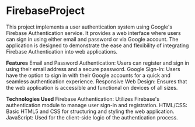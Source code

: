 # FirebaseProject
This project implements a user authentication system using Google's Firebase Authentication service. 
It provides a web interface where users can sign in using either email and password or via Google account. The application is designed to demonstrate the ease and flexibility of integrating Firebase Authentication into web applications.

**Features**
Email and Password Authentication: Users can register and sign in using their email address and a secure password.
Google Sign-In: Users have the option to sign in with their Google accounts for a quick and seamless authentication experience.
Responsive Web Design: Ensures that the web application is accessible and functional on devices of all sizes.

**Technologies Used** 
Firebase Authentication: Utilizes Firebase's authentication module to manage user sign-in and registration.
HTML/CSS: Basic HTML5 and CSS for structuring and styling the web application.
JavaScript: Used for the client-side logic of the authentication process.
